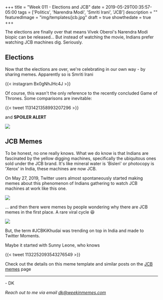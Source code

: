 +++
title = "Week 011 - Elections and JCB"
date = 2019-05-29T00:35:57-05:00
tags = ['Politics', 'Narendra Modi', 'Smriti Irani', 'JCB']
description = ""
featuredImage = "img/templates/jcb.jpg"
draft = true
showthedate = true
+++

The elections are finally over that means Vivek Oberoi's Narendra Modi biopic can be released... But instead of watching the movie, Indians prefer watching JCB machines dig. Seriously. 
<!--more-->


## Elections

Now that the elections are over, we're celebrating in our own way - by sharing memes. Apparently so is Smriti Irani

{{< instagram Bx0gNhJHc4J >}}

Of course, this wasn't the only reference to the recently concluded Game of Thrones. Some comparisons are inevitable:

{{< tweet 1131421358993207296 >}}

and **SPOILER ALERT**

![](img/modi-iron-throne.png)

## JCB Memes

To be honest, no one really knows. What we do know is that Indians are fascinated by the yellow digging machines, specifically the ubiquitous ones sold under the JCB brand. It's like mineral water is 'Bisleri' or photocopy is 'Xerox' in India, these machines are now JCB.

On May 27, 2019, Twitter users almost spontaneously started making memes about this phenomenon of Indians gathering to watch JCB machines at work like this one.

![](img/jcb/jcb-psl.png)

... and then there were memes by people wondering why there are JCB memes in the first place. A rare viral cycle :laughing:

![](img/jcb/jcb-wtf.png)

But, the term #JCBKiKhudai was trending on top in India and made to Twitter Moments.


Maybe it started with Sunny Leone, who knows

{{< tweet 1132252093543276549 >}}

Check out the details on this meme template and similar posts on the [JCB memes](memes/jcb#memes) page

---
\- DK

*Reach out to me via email [dk@weekinmemes.com](mailto:dk@weekinmemes.com)*